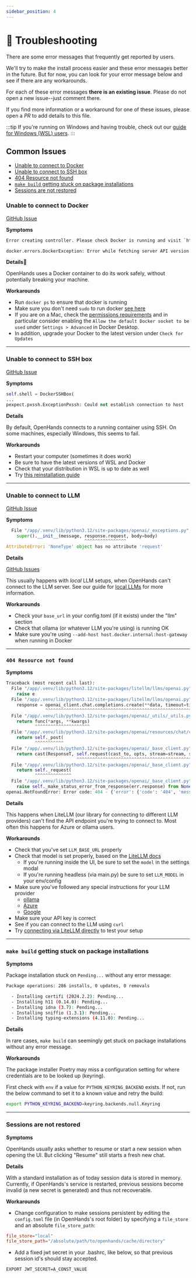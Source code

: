 ```yaml
---
sidebar_position: 4
---
```


# 🚧 Troubleshooting

There are some error messages that frequently get reported by users.

We'll try to make the install process easier and these error messages
better in the future. But for now, you can look for your error message below and see if there are any workarounds.

For each of these error messages **there is an existing issue**. Please do not
open a new issue--just comment there.

If you find more information or a workaround for one of these issues, please
open a *PR* to add details to this file.

:::tip
If you're running on Windows and having trouble, check out our [guide for Windows (WSL) users](troubleshooting/windows).
:::

## Common Issues

* [Unable to connect to Docker](#unable-to-connect-to-docker)
* [Unable to connect to SSH box](#unable-to-connect-to-ssh-box)
* [404 Resource not found](#404-resource-not-found)
* [`make build` getting stuck on package installations](#make-build-getting-stuck-on-package-installations)
* [Sessions are not restored](#sessions-are-not-restored)

### Unable to connect to Docker

[GitHub Issue](https://github.com/All-Hands-AI/OpenHands/issues/1226)

**Symptoms**

```bash
Error creating controller. Please check Docker is running and visit `https://docs.all-hands.dev/modules/usage/troubleshooting` for more debugging information.
```

```bash
docker.errors.DockerException: Error while fetching server API version: ('Connection aborted.', FileNotFoundError(2, 'No such file or directory'))
```

**Details**

OpenHands uses a Docker container to do its work safely, without potentially breaking your machine.

**Workarounds**

* Run `docker ps` to ensure that docker is running
* Make sure you don't need `sudo` to run docker [see here](https://www.baeldung.com/linux/docker-run-without-sudo)
* If you are on a Mac, check the [permissions requirements](https://docs.docker.com/desktop/mac/permission-requirements/) and in particular consider enabling the `Allow the default Docker socket to be used` under `Settings > Advanced` in Docker Desktop.
* In addition, upgrade your Docker to the latest version under `Check for Updates`

---
### Unable to connect to SSH box

[GitHub Issue](https://github.com/All-Hands-AI/OpenHands/issues/1156)

**Symptoms**

```python
self.shell = DockerSSHBox(
...
pexpect.pxssh.ExceptionPxssh: Could not establish connection to host
```

**Details**

By default, OpenHands connects to a running container using SSH. On some machines,
especially Windows, this seems to fail.

**Workarounds**

* Restart your computer (sometimes it does work)
* Be sure to have the latest versions of WSL and Docker
* Check that your distribution in WSL is up to date as well
* Try [this reinstallation guide](https://github.com/All-Hands-AI/OpenHands/issues/1156#issuecomment-2064549427)

---
### Unable to connect to LLM

[GitHub Issue](https://github.com/All-Hands-AI/OpenHands/issues/1208)

**Symptoms**

```python
  File "/app/.venv/lib/python3.12/site-packages/openai/_exceptions.py", line 81, in __init__
    super().__init__(message, response.request, body=body)
                              ^^^^^^^^^^^^^^^^
AttributeError: 'NoneType' object has no attribute 'request'
```

**Details**

[GitHub Issues](https://github.com/All-Hands-AI/OpenHands/issues?q=is%3Aissue+is%3Aopen+404)

This usually happens with *local* LLM setups, when OpenHands can't connect to the LLM server.
See our guide for [local LLMs](llms/localLLMs) for more information.

**Workarounds**

* Check your `base_url` in your config.toml (if it exists) under the "llm" section
* Check that ollama (or whatever LLM you're using) is running OK
* Make sure you're using `--add-host host.docker.internal:host-gateway` when running in Docker

---
### `404 Resource not found`

**Symptoms**

```python
Traceback (most recent call last):
  File "/app/.venv/lib/python3.12/site-packages/litellm/llms/openai.py", line 414, in completion
    raise e
  File "/app/.venv/lib/python3.12/site-packages/litellm/llms/openai.py", line 373, in completion
    response = openai_client.chat.completions.create(**data, timeout=timeout)  # type: ignore
               ^^^^^^^^^^^^^^^^^^^^^^^^^^^^^^^^^^^^^^^^^^^^^^^^^^^^^^^^^^^^^^
  File "/app/.venv/lib/python3.12/site-packages/openai/_utils/_utils.py", line 277, in wrapper
    return func(*args, **kwargs)
           ^^^^^^^^^^^^^^^^^^^^^
  File "/app/.venv/lib/python3.12/site-packages/openai/resources/chat/completions.py", line 579, in create
    return self._post(
           ^^^^^^^^^^^
  File "/app/.venv/lib/python3.12/site-packages/openai/_base_client.py", line 1232, in post
    return cast(ResponseT, self.request(cast_to, opts, stream=stream, stream_cls=stream_cls))
                           ^^^^^^^^^^^^^^^^^^^^^^^^^^^^^^^^^^^^^^^^^^^^^^^^^^^^^^^^^^^^^^^^^
  File "/app/.venv/lib/python3.12/site-packages/openai/_base_client.py", line 921, in request
    return self._request(
           ^^^^^^^^^^^^^^
  File "/app/.venv/lib/python3.12/site-packages/openai/_base_client.py", line 1012, in _request
    raise self._make_status_error_from_response(err.response) from None
openai.NotFoundError: Error code: 404 - {'error': {'code': '404', 'message': 'Resource not found'}}
```

**Details**

This happens when LiteLLM (our library for connecting to different LLM providers) can't find
the API endpoint you're trying to connect to. Most often this happens for Azure or ollama users.

**Workarounds**

* Check that you've set `LLM_BASE_URL` properly
* Check that model is set properly, based on the [LiteLLM docs](https://docs.litellm.ai/docs/providers)
  * If you're running inside the UI, be sure to set the `model` in the settings modal
  * If you're running headless (via main.py) be sure to set `LLM_MODEL` in your env/config
* Make sure you've followed any special instructions for your LLM provider
  * [ollama](/modules/usage/llms/localLLMs)
  * [Azure](/modules/usage/llms/azureLLMs)
  * [Google](/modules/usage/llms/googleLLMs)
* Make sure your API key is correct
* See if you can connect to the LLM using `curl`
* Try [connecting via LiteLLM directly](https://github.com/BerriAI/litellm) to test your setup

---
### `make build` getting stuck on package installations

**Symptoms**

Package installation stuck on `Pending...` without any error message:

```bash
Package operations: 286 installs, 0 updates, 0 removals

  - Installing certifi (2024.2.2): Pending...
  - Installing h11 (0.14.0): Pending...
  - Installing idna (3.7): Pending...
  - Installing sniffio (1.3.1): Pending...
  - Installing typing-extensions (4.11.0): Pending...
```

**Details**

In rare cases, `make build` can seemingly get stuck on package installations
without any error message.

**Workarounds**

The package installer Poetry may miss a configuration setting for where credentials are to be looked up (keyring).

First check with `env` if a value for `PYTHON_KEYRING_BACKEND` exists.
If not, run the below command to set it to a known value and retry the build:

```bash
export PYTHON_KEYRING_BACKEND=keyring.backends.null.Keyring
```

---
### Sessions are not restored

**Symptoms**

OpenHands usually asks whether to resume or start a new session when opening the UI.
But clicking "Resume" still starts a fresh new chat.

**Details**

With a standard installation as of today session data is stored in memory.
Currently, if OpenHands's service is restarted, previous sessions become
invalid (a new secret is generated) and thus not recoverable.

**Workarounds**

* Change configuration to make sessions persistent by editing the `config.toml`
file (in OpenHands's root folder) by specifying a `file_store` and an
absolute `file_store_path`:

```toml
file_store="local"
file_store_path="/absolute/path/to/openhands/cache/directory"
```

* Add a fixed jwt secret in your .bashrc, like below, so that previous session id's
should stay accepted.

```bash
EXPORT JWT_SECRET=A_CONST_VALUE
```
